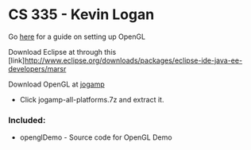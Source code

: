 # CS 335 - Kevin Logan

Go [here](https://solarianprogrammer.com/2014/12/08/getting-started-jogl-java-opengl-eclipse/) for a guide on setting up OpenGL

Download Eclipse at through this [link]http://www.eclipse.org/downloads/packages/eclipse-ide-java-ee-developers/marsr

Download OpenGL at [jogamp](http://jogamp.org/wiki/index.php/Downloading_and_installing_JOGL)
* Click jogamp-all-platforms.7z and extract it. 

### Included:
* openglDemo - Source code for OpenGL Demo
